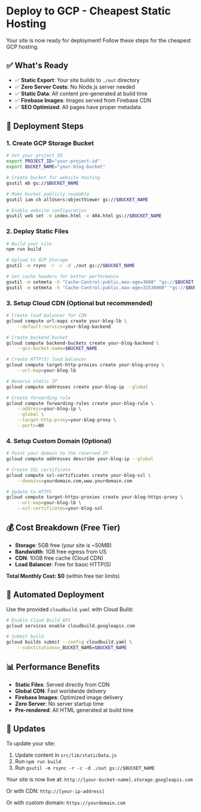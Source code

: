 # Deploy to GCP - Cheapest Static Hosting

Your site is now ready for deployment! Follow these steps for the cheapest GCP hosting.

## ✅ What's Ready

- ✅ **Static Export**: Your site builds to `./out` directory
- ✅ **Zero Server Costs**: No Node.js server needed
- ✅ **Static Data**: All content pre-generated at build time
- ✅ **Firebase Images**: Images served from Firebase CDN
- ✅ **SEO Optimized**: All pages have proper metadata

## 🚀 Deployment Steps

### 1. Create GCP Storage Bucket

```bash
# Set your project ID
export PROJECT_ID="your-project-id"
export BUCKET_NAME="your-blog-bucket"

# Create bucket for website hosting
gsutil mb gs://$BUCKET_NAME

# Make bucket publicly readable
gsutil iam ch allUsers:objectViewer gs://$BUCKET_NAME

# Enable website configuration
gsutil web set -m index.html -e 404.html gs://$BUCKET_NAME
```

### 2. Deploy Static Files

```bash
# Build your site
npm run build

# Upload to GCP Storage
gsutil -m rsync -r -c -d ./out gs://$BUCKET_NAME

# Set cache headers for better performance
gsutil -m setmeta -h "Cache-Control:public,max-age=3600" "gs://$BUCKET_NAME/**/*.html"
gsutil -m setmeta -h "Cache-Control:public,max-age=31536000" "gs://$BUCKET_NAME/**/*.{css,js,png,jpg,jpeg,gif,ico,svg,woff,woff2}"
```

### 3. Setup Cloud CDN (Optional but recommended)

```bash
# Create load balancer for CDN
gcloud compute url-maps create your-blog-lb \
    --default-service=your-blog-backend

# Create backend bucket
gcloud compute backend-buckets create your-blog-backend \
    --gcs-bucket-name=$BUCKET_NAME

# Create HTTP(S) load balancer
gcloud compute target-http-proxies create your-blog-proxy \
    --url-map=your-blog-lb

# Reserve static IP
gcloud compute addresses create your-blog-ip --global

# Create forwarding rule
gcloud compute forwarding-rules create your-blog-rule \
    --address=your-blog-ip \
    --global \
    --target-http-proxy=your-blog-proxy \
    --ports=80
```

### 4. Setup Custom Domain (Optional)

```bash
# Point your domain to the reserved IP
gcloud compute addresses describe your-blog-ip --global

# Create SSL certificate
gcloud compute ssl-certificates create your-blog-ssl \
    --domains=yourdomain.com,www.yourdomain.com

# Update to HTTPS
gcloud compute target-https-proxies create your-blog-https-proxy \
    --url-map=your-blog-lb \
    --ssl-certificates=your-blog-ssl
```

## 💰 Cost Breakdown (Free Tier)

- **Storage**: 5GB free (your site is ~50MB)
- **Bandwidth**: 1GB free egress from US
- **CDN**: 10GB free cache (Cloud CDN)
- **Load Balancer**: Free for basic HTTP(S)

**Total Monthly Cost: $0** (within free tier limits)

## 🔄 Automated Deployment

Use the provided `cloudbuild.yaml` with Cloud Build:

```bash
# Enable Cloud Build API
gcloud services enable cloudbuild.googleapis.com

# Submit build
gcloud builds submit --config cloudbuild.yaml \
    --substitutions=_BUCKET_NAME=$BUCKET_NAME
```

## 📊 Performance Benefits

- **Static Files**: Served directly from CDN
- **Global CDN**: Fast worldwide delivery  
- **Firebase Images**: Optimized image delivery
- **Zero Server**: No server startup time
- **Pre-rendered**: All HTML generated at build time

## 🔧 Updates

To update your site:

1. Update content in `src/lib/staticData.js`
2. Run `npm run build`
3. Run `gsutil -m rsync -r -c -d ./out gs://$BUCKET_NAME`

Your site is now live at: `http://[your-bucket-name].storage.googleapis.com`

Or with CDN: `http://[your-ip-address]`

Or with custom domain: `https://yourdomain.com`
